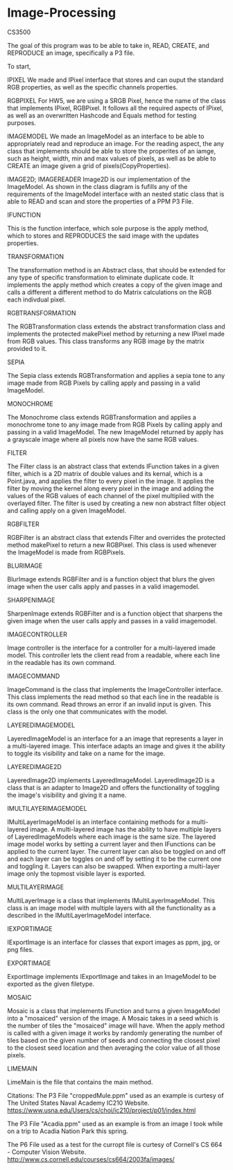 # Image-Processing
CS3500 

The goal of this program was to be able to take in, READ, CREATE, and REPRODUCE an image, specifically a P3 file.

To start,

IPIXEL
We made and IPixel interface that stores and can ouput the standard RGB properties, as well as the specific channels properties. 

RGBPIXEL
For HW5, we are using a SRGB Pixel, hence the name of the class that implements IPixel, RGBPixel. It follows all the required aspects of IPixel, as well as an overwritten Hashcode and Equals method for testing purposes. 

IMAGEMODEL
We made an ImageModel as an interface to be able to appropriately read and reproduce an image. For the reading aspect, the any class that implements should be able to store the properites of an iamge, such as height, width, min and max values of pixels, as well as be able to CREATE an image given a grid of pixels(CopyProperties).

IMAGE2D; IMAGEREADER
Image2D is our implementation of the ImageModel. As shown in the class diagram is fufills any of the requirements of the ImageModel interface with an nested static class that is able to READ and scan and store the properties of a PPM P3 File.

IFUNCTION 

This is the function interface, which sole purpose is the apply method, which to stores and REPRODUCES the said image with the updates properties.

TRANSFORMATION

The transformation method is an Abstract class, that should be extended for any type of specific transformation to eliminate duplicate code. It implements the apply method which creates a copy of the given image and calls a different a different method to do Matrix calculations on the RGB each indivdual pixel. 

RGBTRANSFORMATION

The RGBTransformation class extends the abstract transformation class and implements the protected makePixel method by returning a new IPixel made from RGB values. This class transforms any RGB image by the matrix provided to it.

SEPIA

The Sepia class extends RGBTransformation and applies a sepia tone to any image made from RGB Pixels by calling apply and passing in a valid ImageModel.

MONOCHROME

The Monochrome class extends RGBTransformation and applies a monochrome tone to any image made from RGB Pixels by calling apply and passing in a valid ImageModel. The new ImageModel returned by apply has a grayscale image where all pixels now have the same RGB values.

FILTER

The Filter class is an abstract class that extends IFunction takes in a given filter, which is a 2D matrix of double values and its kernal, which is a Point.java, and applies the filter to every pixel in the image. It applies the filter by moving the kernel along every pixel in the image and adding the values of the RGB values of each channel of the pixel multiplied with the overlayed filter. The filter is used by creating a new non abstract filter object  and calling apply on a given ImageModel.

RGBFILTER

RGBFilter is an abstract class that extends Filter and overrides the protected method makePixel to return a new RGBPixel. This class is used whenever the ImageModel is made from RGBPixels.

BLURIMAGE

BlurImage extends RGBFilter and is a function object that blurs the given image when the user calls apply and passes in a valid imagemodel.

SHARPENIMAGE

SharpenImage extends RGBFilter and is a function object that sharpens the given image when the user calls apply and passes in a valid imagemodel.

IMAGECONTROLLER

Image controller is the interface for a controller for a multi-layered imade model. This controller lets the client read from a readable, where each line in the readable has its own command.

IMAGECOMMAND

ImageCommand is the class that implements the ImageController interface. This class implements the read method so that each line in the readable is its own command. Read throws an error if an invalid input is given. This class is the only one that communicates with the model.

LAYEREDIMAGEMODEL

LayeredImageModel is an interface for a an image that represents a layer in a multi-layered image. This interface adapts an image and gives it the ability to toggle its visibility and take on a name for the image.

LAYEREDIMAGE2D

LayeredImage2D implements LayeredImageModel. LayeredImage2D is a class that is an adapter to Image2D and offers the functionality of toggling the image's visibility and giving it a name.

IMULTILAYERIMAGEMODEL

IMultiLayerImageModel is an interface containing methods for a multi-layered image. A multi-layered image has the ability to have multiple layers of LayeredImageModels where each image is the same size. The layered image model works by setting a current layer and then IFunctions can be applied to the current layer. The current layer can also be toggled on and off and each layer can be toggles on and off by setting it to be the current one and toggling it. Layers can also be swapped. When exporting a multi-layer image only the topmost visible layer is exported.

MULTILAYERIMAGE

MultiLayerImage is a class that implements IMultiLayerImageModel. This class is an image model with multiple layers with all the functionality as a described in the IMultiLayerImageModel interface.

IEXPORTIMAGE

IExportImage is an interface for classes that export images as ppm, jpg, or png files.

EXPORTIMAGE

ExportImage implements IExportImage and takes in an ImageModel to be exported as the given filetype.

MOSAIC

Mosaic is a class that implements IFunction and turns a given ImageModel into a "mosaiced" version of the image. A Mosaic takes in a seed which is the number of tiles the "mosaiced" image will have. When the apply method is called with a given image it works by randomly generating the number of tiles based on the given number of seeds and connecting the closest pixel to the closest seed location and then averaging the color value of all those pixels.

LIMEMAIN

LimeMain is the file that contains the main method.

Citations: 
The P3 File "croppedMule.ppm" used as an example is curtesy of The United States Naval Academy IC210 Website. 
https://www.usna.edu/Users/cs/choi/ic210/project/p01/index.html

The P3 File "Acadia.ppm" used as an example is from an image I took while on a trip to Acadia Nation Park this spring.

The P6 File used as a test for the curropt file is curtesy of Cornell's CS 664 - Computer Vision Website. 
http://www.cs.cornell.edu/courses/cs664/2003fa/images/



